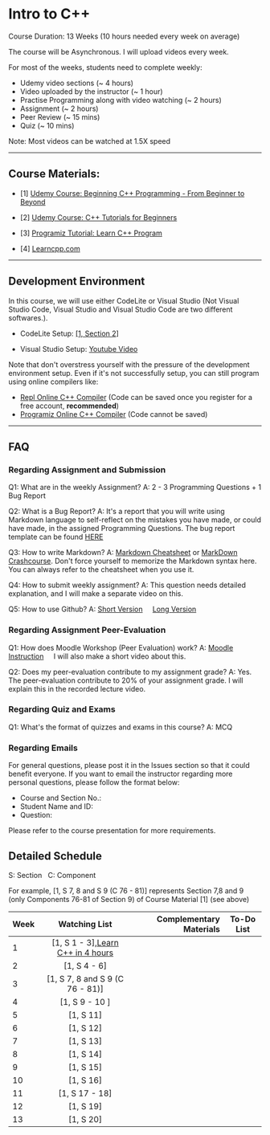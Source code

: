 # Intro to C++

Course Duration: 13 Weeks (10 hours needed every week on average)

The course will be Asynchronous. I will upload videos every week. 

For most of the weeks, students need to complete weekly:

- Udemy video sections (~ 4 hours) 
- Video uploaded by the instructor (~ 1 hour) 
- Practise Programming along with video watching (~ 2 hours)
- Assignment (~ 2 hours)
- Peer Review (~ 15 mins)
- Quiz (~ 10 mins)

Note: Most videos can be watched at 1.5X speed

---


## Course Materials:

- [1] [Udemy Course: Beginning C++ Programming - From Beginner to Beyond](https://www.udemy.com/course/beginning-c-plus-plus-programming/)

- [2] [Udemy Course: C++ Tutorials for Beginners](https://www.udemy.com/course/free-learn-c-tutorial-beginners)

- [3] [Programiz Tutorial: Learn C++ Program](https://www.programiz.com/cpp-programming)

- [4] [Learncpp.com](learncpp.com)

---


## Development Environment

In this course, we will use either CodeLite or Visual Studio (Not Visual Studio Code, Visual Studio and Visual Studio Code are two different softwares.). 

- CodeLite Setup: [[1, Section 2]](https://www.udemy.com/course/beginning-c-plus-plus-programming/learn/lecture/18801420#overview)

- Visual Studio  Setup: [Youtube Video](https://youtu.be/qeH9Xv_90KM)

Note that don't overstress yourself with the pressure of the development environment setup. Even if it's not successfully setup, you can still program using online compilers like:

- [Repl Online C++ Compiler](https://repl.it/languages/cpp) (Code can be saved once you register for a free account, **recommended**)
- [Programiz Online C++ Compiler](https://www.programiz.com/cpp-programming/online-compiler/) (Code cannot be saved)

---


## FAQ

### Regarding Assignment and Submission

Q1: What are in the weekly Assignment? A: 2 - 3 Programming Questions +  1 Bug Report
 
Q2: What is a Bug Report? A: It's a report that you will write using Markdown language to self-reflect on the mistakes you have made, or could have made, in the assigned Programming Questions. The bug report template can be found [HERE](bug-report-template.md)

Q3: How to write Markdown? A: [Markdown Cheatsheet](https://github.com/adam-p/markdown-here/wiki/Markdown-Cheatsheet) or [MarkDown Crashcourse](https://youtu.be/HUBNt18RFbo). Don't force yourself to memorize the Markdown syntax here. You can always refer to the cheatsheet when you use it. 

Q4: How to submit weekly assignment? A: This question needs detailed explanation, and I will make a separate video on this. 
 
Q5: How to use Github? A:  [Short Version](https://youtu.be/iv8rSLsi1xo) &nbsp; &nbsp;
   [Long Version](https://youtu.be/RGOj5yH7evk)
   
### Regarding Assignment Peer-Evaluation

Q1: How does Moodle Workshop (Peer Evaluation) work? A: [Moodle Instruction](https://docs.moodle.org/39/en/Using_Workshop) &nbsp; &nbsp; I will also make a short video about this. 

Q2: Does my peer-evaluation contribute to my assignment grade? A: Yes. The peer-evaluation contribute to 20% of your assignment grade. I will explain this in the recorded lecture video. 

### Regarding Quiz and Exams

Q1: What's the format of quizzes and exams in this course? A: MCQ

### Regarding Emails
For general questions, please post it in the Issues section so that it could benefit everyone. 
If you want to email the instructor regarding more personal questions, please follow the format below:

- Course and Section No.:
- Student Name and ID:
- Question:

Please refer to the course presentation for more requirements. 

## Detailed Schedule
 
S: Section  &nbsp; C: Component

For example, [1, S 7, 8 and S 9 (C 76 - 81)]    represents Section 7,8 and 9 (only Components 76-81 of Section 9) of Course Material [1] (see above)
 
| Week | Watching List                                                    | Complementary Materials|To-Do List|
| -----|:----------------------------------------------------------------:| ----------------------:|:--------:|
| 1    | [1, S 1 - 3],[Learn C++ in 4 hours](https://youtu.be/vLnPwxZdW4Y)|                        |          |
| 2    | [1, S 4 - 6]                                                     |                        |          |
| 3    | [1, S 7, 8 and S 9 (C 76 - 81)]                                  |                        |          |
| 4    | [1, S 9 - 10 ]                                                   |                        |          |                          
| 5    | [1, S 11]                                                        |                        |          |
| 6    | [1, S 12]                                                        |                        |          |
| 7    | [1, S 13]                                                        |                        |          |
| 8    | [1, S 14]                                                        |                        |          |
| 9    | [1, S 15]                                                        |                        |          |
| 10   | [1, S 16]                                                        |                        |          |
| 11   | [1, S 17 - 18]                                                   |                        |          |
| 12   | [1, S 19]                                                        |                        |          |
| 13   | [1, S 20]                                                        |                        |          |




